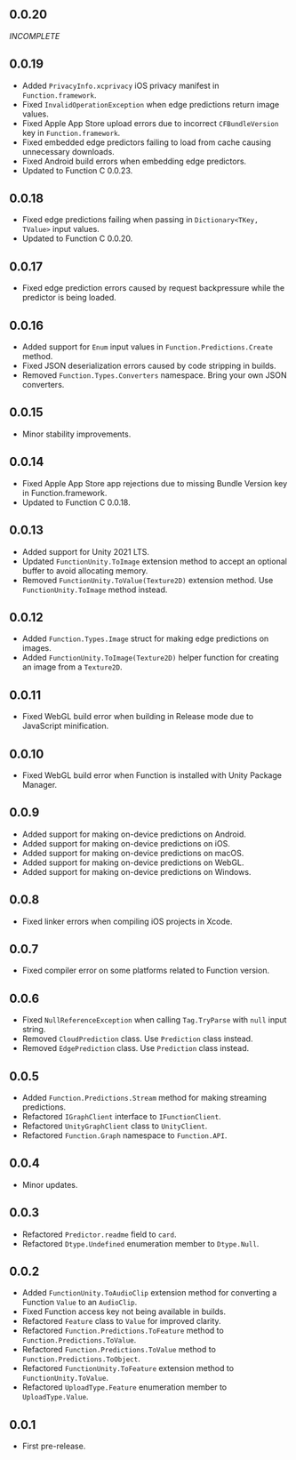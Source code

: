 ## 0.0.20
*INCOMPLETE*

## 0.0.19
+ Added `PrivacyInfo.xcprivacy` iOS privacy manifest in `Function.framework`.
+ Fixed `InvalidOperationException` when edge predictions return image values.
+ Fixed Apple App Store upload errors due to incorrect `CFBundleVersion` key in `Function.framework`.
+ Fixed embedded edge predictors failing to load from cache causing unnecessary downloads.
+ Fixed Android build errors when embedding edge predictors.
+ Updated to Function C 0.0.23.

## 0.0.18
+ Fixed edge predictions failing when passing in `Dictionary<TKey, TValue>` input values.
+ Updated to Function C 0.0.20.

## 0.0.17
+ Fixed edge prediction errors caused by request backpressure while the predictor is being loaded.

## 0.0.16
+ Added support for `Enum` input values in `Function.Predictions.Create` method.
+ Fixed JSON deserialization errors caused by code stripping in builds.
+ Removed `Function.Types.Converters` namespace. Bring your own JSON converters.

## 0.0.15
+ Minor stability improvements.

## 0.0.14
+ Fixed Apple App Store app rejections due to missing Bundle Version key in Function.framework.
+ Updated to Function C 0.0.18.

## 0.0.13
+ Added support for Unity 2021 LTS.
+ Updated `FunctionUnity.ToImage` extension method to accept an optional buffer to avoid allocating memory.
+ Removed `FunctionUnity.ToValue(Texture2D)` extension method. Use `FunctionUnity.ToImage` method instead.

## 0.0.12
+ Added `Function.Types.Image` struct for making edge predictions on images.
+ Added `FunctionUnity.ToImage(Texture2D)` helper function for creating an image from a `Texture2D`.

## 0.0.11
+ Fixed WebGL build error when building in Release mode due to JavaScript minification.

## 0.0.10
+ Fixed WebGL build error when Function is installed with Unity Package Manager.

## 0.0.9
+ Added support for making on-device predictions on Android.
+ Added support for making on-device predictions on iOS.
+ Added support for making on-device predictions on macOS.
+ Added support for making on-device predictions on WebGL.
+ Added support for making on-device predictions on Windows.

## 0.0.8
+ Fixed linker errors when compiling iOS projects in Xcode.

## 0.0.7
+ Fixed compiler error on some platforms related to Function version.

## 0.0.6
+ Fixed `NullReferenceException` when calling `Tag.TryParse` with `null` input string.
+ Removed `CloudPrediction` class. Use `Prediction` class instead.
+ Removed `EdgePrediction` class. Use `Prediction` class instead.

## 0.0.5
+ Added `Function.Predictions.Stream` method for making streaming predictions.
+ Refactored `IGraphClient` interface to `IFunctionClient`.
+ Refactored `UnityGraphClient` class to `UnityClient`.
+ Refactored `Function.Graph` namespace to `Function.API`.

## 0.0.4
+ Minor updates.

## 0.0.3
+ Refactored `Predictor.readme` field to `card`.
+ Refactored `Dtype.Undefined` enumeration member to `Dtype.Null`.

## 0.0.2
+ Added `FunctionUnity.ToAudioClip` extension method for converting a Function `Value` to an `AudioClip`.
+ Fixed Function access key not being available in builds.
+ Refactored `Feature` class to `Value` for improved clarity.
+ Refactored `Function.Predictions.ToFeature` method to `Function.Predictions.ToValue`.
+ Refactored `Function.Predictions.ToValue` method to `Function.Predictions.ToObject`.
+ Refactored `FunctionUnity.ToFeature` extension method to `FunctionUnity.ToValue`.
+ Refactored `UploadType.Feature` enumeration member to `UploadType.Value`.

## 0.0.1
+ First pre-release.